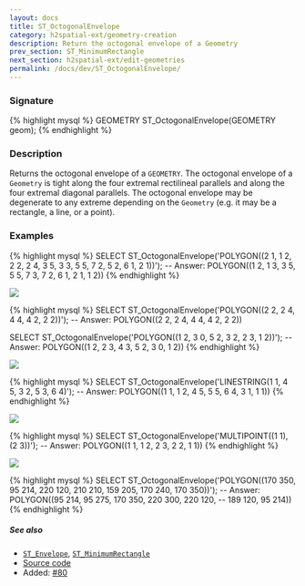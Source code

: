 ```yaml
---
layout: docs
title: ST_OctogonalEnvelope
category: h2spatial-ext/geometry-creation
description: Return the octogonal envelope of a Geometry
prev_section: ST_MinimumRectangle
next_section: h2spatial-ext/edit-geometries
permalink: /docs/dev/ST_OctogonalEnvelope/
---
```


### Signature

{% highlight mysql %}
GEOMETRY ST_OctogonalEnvelope(GEOMETRY geom);
{% endhighlight %}

### Description
Returns the octogonal envelope of a `GEOMETRY`.
The octogonal envelope of a `Geometry` is tight along the four
extremal rectilineal parallels and along the four extremal diagonal parallels.
The octogonal envelope may be degenerate to any extreme depending on the
`Geometry` (e.g. it may be a rectangle, a line, or a point).

### Examples

{% highlight mysql %}
SELECT ST_OctogonalEnvelope('POLYGON((2 1, 1 2, 2 2, 2 4, 3 5,
                                      3 3, 5 5, 7 2, 5 2, 6 1,
                                      2 1))');
-- Answer: POLYGON((1 2, 1 3, 3 5, 5 5, 7 3, 7 2, 6 1, 2 1, 1 2))
{% endhighlight %}

<img class="displayed" src="../ST_OctogonalEnvelope_0.png"/>

{% highlight mysql %}
SELECT ST_OctogonalEnvelope('POLYGON((2 2, 2 4, 4 4, 4 2, 2 2))');
-- Answer: POLYGON((2 2, 2 4, 4 4, 4 2, 2 2))

SELECT ST_OctogonalEnvelope('POLYGON((1 2, 3 0, 5 2, 3 2, 2 3, 1 2))');
-- Answer: POLYGON((1 2, 2 3, 4 3, 5 2, 3 0, 1 2))
{% endhighlight %}

<img class="displayed" src="../ST_OctogonalEnvelope_1.png"/>

{% highlight mysql %}
SELECT ST_OctogonalEnvelope('LINESTRING(1 1, 4 5, 3 2, 5 3, 6 4)');
-- Answer: POLYGON((1 1, 1 2, 4 5, 5 5, 6 4, 3 1, 1 1))
{% endhighlight %}

<img class="displayed" src="../ST_OctogonalEnvelope_2.png"/>

{% highlight mysql %}
SELECT ST_OctogonalEnvelope('MULTIPOINT((1 1), (2 3))');
-- Answer: POLYGON((1 1, 1 2, 2 3, 2 2, 1 1))
{% endhighlight %}

<img class="displayed" src="../ST_OctogonalEnvelope_3.png"/>

{% highlight mysql %}
SELECT ST_OctogonalEnvelope('POLYGON((170 350, 95 214, 220 120,
                                      210 210, 159 205, 170 240,
                                      170 350))');
-- Answer: POLYGON((95 214, 95 275, 170 350, 220 300, 220 120,
--                  189 120, 95 214))
{% endhighlight %}

##### See also

* [`ST_Envelope`](../ST_Envelope),
[`ST_MinimumRectangle`](../ST_MinimumRectangle)
* <a href="https://github.com/irstv/H2GIS/blob/master/h2spatial-ext/src/main/java/org/h2gis/h2spatialext/function/spatial/create/ST_OctogonalEnvelope.java" target="_blank">Source code</a>
* Added: <a href="https://github.com/irstv/H2GIS/pull/80" target="_blank">#80</a>
